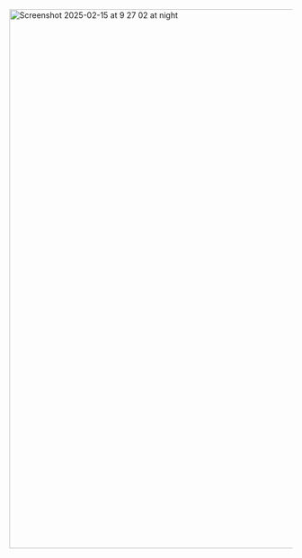 
<img width="960" alt="Screenshot 2025-02-15 at 9 27 02 at night" src="https://github.com/user-attachments/assets/a13d957d-f236-4d3b-8a1b-1fe7156601ee" />
